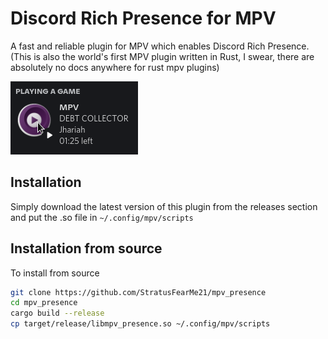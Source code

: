 # Discord Rich Presence for MPV

A fast and reliable plugin for MPV which enables Discord Rich Presence. (This is also the world's first MPV plugin written in Rust, I swear, there are absolutely no docs anywhere for rust mpv plugins)

![demo](demo.png)

## Installation

Simply download the latest version of this plugin from the releases section and put the .so file in `~/.config/mpv/scripts`

## Installation from source

To install from source

```bash
git clone https://github.com/StratusFearMe21/mpv_presence
cd mpv_presence
cargo build --release
cp target/release/libmpv_presence.so ~/.config/mpv/scripts
```
